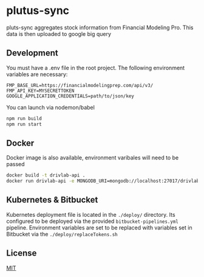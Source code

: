 # plutus-sync

pluts-sync aggregates stock information from Financial Modeling Pro. This data is then uploaded to google big query

## Development

You must have a .env file in the root project. The following environment variables are necessary:

```
FMP_BASE_URL=https://financialmodelingprep.com/api/v3/
FMP_API_KEY=MYSECRETTOKEN
GOOGLE_APPLICATION_CREDENTIALS=path/to/json/key
```
You can launch via nodemon/babel

```bash
npm run build
npm run start
```
## Docker

Docker image is also available, environment varibales will need to be passed
```bash
docker build -t drivlab-api .
docker run drivlab-api -e MONGODB_URI=mongodb://localhost:27017/drivlab -e JWT_SECRET=jwt-secret-here ...
```
## Kubernetes & Bitbucket

Kubernetes deployment file is located in the ```./deploy/``` directory. Its configured to be deployed via the
provided ```bitbucket-pipelines.yml``` pipeline. Environment variables are set to be replaced with
variables set in Bitbucket via the ```./deploy/replaceTokens.sh```

## License
[MIT](https://choosealicense.com/licenses/mit/)